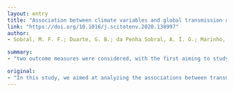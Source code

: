 ```yaml
---
layout: entry
title: "Association between climate variables and global transmission oF SARS-CoV-2"
link: "https://doi.org/10.1016/j.scitotenv.2020.138997"
author:
- Sobral, M. F. F.; Duarte, G. B.; da Penha Sobral, A. I. G.; Marinho, M. L. M.; de Souza Melo, A.

summary:
- "two outcome measures were considered, with the first aiming to study SARS-CoV-2 infections and COVID-19 mortality. Daily data and data collected from weather stations around the world were analyzed. An increase in the average daily temperature by one degree Fahrenheit reduced the number of cases by approximately 6.4 cases/day. The association remained strong even with incorporation of additional variables and controls. Countries with higher rainfall measurements showed an increase in disease transmission. For each average inch/day, there was an increase of 56."

original:
- "In this study, we aimed at analyzing the associations between transmission of and deaths caused by SARS-CoV-2 and meteorological variables, such as average temperature, minimum temperature, maximum temperature, and precipitation. Two outcome measures were considered, with the first aiming to study SARS-CoV-2 infections and the second aiming to study COVID-19 mortality. Daily data as well as data on SARS-CoV-2 infections and COVID-19 mortality obtained between December 1, 2019 and March 28, 2020 were collected from weather stations around the world. The country's population density and time of exposure to the disease were used as control variables. Finally, a month dummy variable was added. Daily data by country were analyzed using the panel data model. An increase in the average daily temperature by one degree Fahrenheit reduced the number of cases by approximately 6.4 cases/day. There was a negative correlation between the average temperature per country and the number of cases of SARS-CoV-2 infections. This association remained strong even with the incorporation of additional variables and controls (maximum temperature, average temperature, minimum temperature, and precipitation) and fixed country effects. There was a positive correlation between precipitation and SARS-CoV-2 transmission. Countries with higher rainfall measurements showed an increase in disease transmission. For each average inch/day, there was an increase of 56.01 cases/day. COVID-19 mortality showed no significant association with temperature."
---
```


